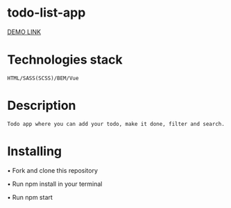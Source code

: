 # todo-list-app
[DEMO LINK](https://danylolipar.github.io/todo-app-vue/)

# Technologies stack
    HTML/SASS(SCSS)/BEM/Vue

# Description
    Todo app where you can add your todo, make it done, filter and search.
    
# Installing
  • Fork and clone this repository
  
  • Run npm install in your terminal
  
  • Run npm start

